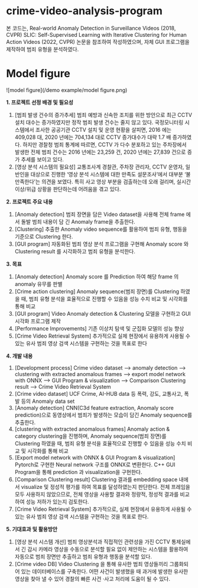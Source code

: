 # crime-video-analysis-program

본 코드는,
Real-world Anomaly Detection in Surveillance Videos (2018, CVPR)
SLIC: Self-Supervised Learning with Iterative Clustering for Human Action Videos (2022, CVPR)
논문을 참조하여 작성하였으며, 자체 GUI 프로그램을 제작하여 범죄 유형을 분석하였다.

# Model figure
![model figure](/demo example/model figure.png)

**1. 프로젝트 선정 배경 및 필요성**
1) [범죄 발생 건수의 증가추세] 범죄 예방과 신속한 조치를 위한 방안으로 최근 CCTV 설치 대수는 증가하였지만 정작 범죄 발생 건수는 줄지 않고 있다. 국정모니터링 시스템에서 조사한 공공기관 CCTV 설치 및 운영 현황을 살피면, 2016 에는 409,028 대, 2020 년에는 704,134 대로 CCTV 증가대수가 대략 1.7 배 증가하였다. 하지만 경찰청 범죄 통계에 따르면, CCTV 가 다수 분포하고 있는 주차장에서 발생한 전체 범죄 건수는 2016 년에는 23,259 건, 2020 년에는 27,839 건으로 증가 추세를 보이고 있다.
2) [영상 분석 시스템의 필요성] 교통조사계 경찰관, 주차장 관리자, CCTV 운영자, 일반인을 대상으로 진행한 ‘영상 분석 시스템에 대한 만족도 설문조사’에서 대부분 ‘불만족한다’는 의견을 보였다. 특히 사고 영상 부분을 검출하는데 오래 걸리며, 실시간 이상/위급 상황을 판단하는데 어려움을 겪고 있다.


**2. 프로젝트 주요 내용**
1) [Anomaly detection] 범죄 장면을 담은 Video dataset을 사용해 전체 frame 에서 돌발 범죄 내용이 담 긴 Anomaly frame을 추출한다.
2) [Clustering] 추출한 Anomaly video sequence를 활용하여 범죄 유형, 행동을 기준으로 Clustering 한다.
3) [GUI program] 자동화된 범죄 영상 분석 프로그램을 구현해 Anomaly score 와 Clustering result 를 시각화하고 범죄 유형을 분석한다.


**3. 목표**
1) [Anomaly detection] Anomaly score 를 Prediction 하여 해당 frame 의 anomaly 유무를 판별
2) [Crime action clustering] Anomaly sequence(범죄 장면)를 Clustering 하였을 때, 범죄 유형 분석을 효율적으로 진행할 수 있음을 성능 수치 비교 및 시각화를 통해 비교
3) [GUI program] Video Anomaly detection & Clustering 모델을 구현하고 GUI 시각화 프로그램 제작
4) [Performance Improvements] 기존 이상치 탐색 및 군집화 모델의 성능 향상
5) [Crime Video Retrieval System] 추가적으로 실제 현장에서 유용하게 사용될 수 있는 유사 범죄 영상
검색 시스템을 구현하는 것을 목표로 한다


**4. 개발 내용**
1) [Development process] Crime video dataset --> anomaly detection --> clustering with extracted anomalous frames --> export model network with ONNX --> GUI Program & visualization --> Comparison Clustering result --> Crime Video Retrieval System
2) [Crime video dataset] UCF Crime, AI-HUB data 등 폭력, 강도, 교통사고, 폭발 등의 Anomaly data set
3) [Anomaly detection] CNN(C3d feature extraction, Anomaly score prediction)으로 동영상에서 범죄가 발생하는 모습이 담긴 Anomaly sequence를 추출한다.
4) [clustering with extracted anomalous frames] Anomaly action & category clustering을 진행하며, Anomaly sequence(범죄 장면)를 Clustering 하였을 때, 범죄 유형 분석을 효율적으로 진행할 수 있음을 성능 수치 비교 및 시각화를 통해 비교
5) [Export model network with ONNX & GUI Program & visualization] Pytorch로 구현한 Neural network 구조를 ONNX로 변환한다. C++ GUI Program을 통해 prediction 과 visualization을 구현한다.
6) [Comparison Clustering result] Clustering 결과를 embedding space 내에서 visualize 및 정성적 평가를 하여 목표를 달성하였는지 판단한다. 전체 프레임을 모두 사용하지 않았으므로, 전체 영상을 사용할 결과와 정량적, 정성적 결과를 비교하여 성능 저하가 있는지 검토한다.
7) [Crime Video Retrieval System] 추가적으로, 실제 현장에서 유용하게 사용될 수 있는 유사 범죄 영상 검색 시스템을 구현하는 것을 목표로 한다.


**5. 기대효과 및 활용방안**
1) [영상 분석 시스템 개선] 범죄 영상분석과 직접적인 관련성을 가진 CCTV 통제실에서 긴 감시 카메라 영상을 수동으로 분석할 필요 없이 제안하는 시스템을 활용하여 자동으로 범죄 장면만 추출하고 범죄 유형과 행동을 분석할 있다.
2) [Crime video DB] Video Clustering 을 통해 유사한 범죄 영상들끼리 그룹화되어 있는 데이터베이스를 구축한다. 어떤 사건이 발생했을 때 과거에 발생한 유사한 영상을 찾아 낼 수 있어 경찰의 빠른 사건 ·사고 처리에 도움이 될 수 있다.
